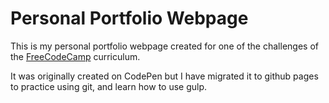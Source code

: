 # Personal Portfolio Webpage

This is my personal portfolio webpage created for one of the challenges of the [FreeCodeCamp](http://www.freecodecamp.com) curriculum.

It was originally created on CodePen but I have migrated it to github pages to practice using git, and learn how to use gulp.